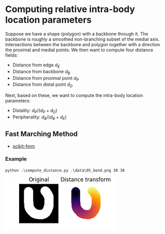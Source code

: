 # Computing relative intra-body location parameters

Suppose we have a shape (polygon) with a backbone through it. The
backbone is roughly a smoothed non-branching subset of the medial
axis. Intersections between the backbone and polygon together with
a direction the proximal and medial points. We then want to compute
four distance fields:

- Distance from edge $d_E$
- Distance from backbone $d_B$
- Distance from proximal point $d_P$
- Distance from distal point $d_D$

Next, based on these, we want to compute the intra-body location
parameters:

- Distality: $d_P / (d_P + d_D)$
- Peripherality: $d_B / (d_B + d_E)$

## Fast Marching Method

- [scikit-fmm](https://github.com/scikit-fmm/scikit-fmm?tab=readme-ov-file)

### Example

`python .\compute_distance.py .\data\05_bend.png 30 30`

![Output image](/output/fmmtest.png)
